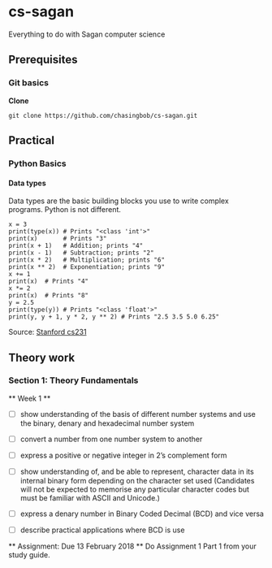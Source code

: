 # cs-sagan
Everything to do with Sagan computer science

## Prerequisites

### Git basics

**Clone**

```
git clone https://github.com/chasingbob/cs-sagan.git
```


## Practical

### Python Basics

#### Data types

Data types are the basic building blocks you use to write complex programs. Python is not different.

```
x = 3
print(type(x)) # Prints "<class 'int'>"
print(x)       # Prints "3"
print(x + 1)   # Addition; prints "4"
print(x - 1)   # Subtraction; prints "2"
print(x * 2)   # Multiplication; prints "6"
print(x ** 2)  # Exponentiation; prints "9"
x += 1
print(x)  # Prints "4"
x *= 2
print(x)  # Prints "8"
y = 2.5
print(type(y)) # Prints "<class 'float'>"
print(y, y + 1, y * 2, y ** 2) # Prints "2.5 3.5 5.0 6.25"
```

Source: [Stanford cs231](https://cs231n.github.io/python-numpy-tutorial/)

## Theory work

### Section 1: Theory Fundamentals

** Week 1 ** 

- [ ] show understanding of the basis of different number systems and use the binary,
    denary and hexadecimal number system

- [ ] convert a number from one number system to another

- [ ] express a positive or negative integer in 2’s complement form

- [ ] show understanding of, and be able to represent, character data in its internal
binary form depending on the character set used (Candidates will not be expected to
memorise any particular character codes but must be familiar with ASCII and
Unicode.)

- [ ] express a denary number in Binary Coded Decimal (BCD) and vice versa

- [ ] describe practical applications where BCD is use

** Assignment: Due 13 February 2018 **
Do Assignment 1 Part 1 from your study guide.


